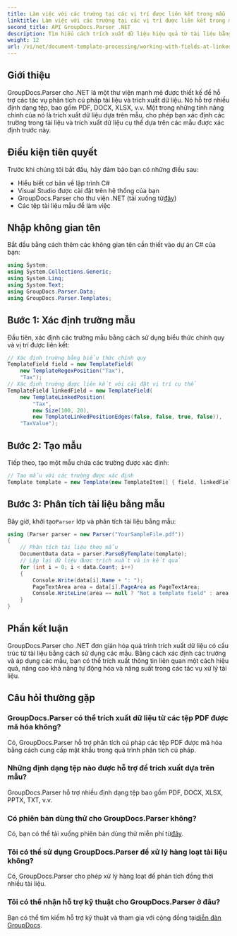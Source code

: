 ```yaml
---
title: Làm việc với các trường tại các vị trí được liên kết trong mẫu
linktitle: Làm việc với các trường tại các vị trí được liên kết trong mẫu
second_title: API GroupDocs.Parser .NET
description: Tìm hiểu cách trích xuất dữ liệu hiệu quả từ tài liệu bằng GroupDocs.Parser cho .NET. Hướng dẫn từng bước với các ví dụ về mã.
weight: 12
url: /vi/net/document-template-processing/working-with-fields-at-linked-positions-in-templates/
---
```

## Giới thiệu
GroupDocs.Parser cho .NET là một thư viện mạnh mẽ được thiết kế để hỗ trợ các tác vụ phân tích cú pháp tài liệu và trích xuất dữ liệu. Nó hỗ trợ nhiều định dạng tệp, bao gồm PDF, DOCX, XLSX, v.v. Một trong những tính năng chính của nó là trích xuất dữ liệu dựa trên mẫu, cho phép bạn xác định các trường trong tài liệu và trích xuất dữ liệu cụ thể dựa trên các mẫu được xác định trước này.
## Điều kiện tiên quyết
Trước khi chúng tôi bắt đầu, hãy đảm bảo bạn có những điều sau:
- Hiểu biết cơ bản về lập trình C#
- Visual Studio được cài đặt trên hệ thống của bạn
-  GroupDocs.Parser cho thư viện .NET (tải xuống từ[đây](https://releases.groupdocs.com/parser/net/))
- Các tệp tài liệu mẫu để làm việc

## Nhập không gian tên
Bắt đầu bằng cách thêm các không gian tên cần thiết vào dự án C# của bạn:
```csharp
using System;
using System.Collections.Generic;
using System.Linq;
using System.Text;
using GroupDocs.Parser.Data;
using GroupDocs.Parser.Templates;
```
## Bước 1: Xác định trường mẫu
Đầu tiên, xác định các trường mẫu bằng cách sử dụng biểu thức chính quy và vị trí được liên kết:
```csharp
// Xác định trường bằng biểu thức chính quy
TemplateField field = new TemplateField(
    new TemplateRegexPosition("Tax"),
    "Tax");
// Xác định trường được liên kết với cài đặt vị trí cụ thể
TemplateField linkedField = new TemplateField(
    new TemplateLinkedPosition(
        "Tax",
        new Size(100, 20),
        new TemplateLinkedPositionEdges(false, false, true, false)),
    "TaxValue");
```
## Bước 2: Tạo mẫu
Tiếp theo, tạo một mẫu chứa các trường được xác định:
```csharp
// Tạo mẫu với các trường được xác định
Template template = new Template(new TemplateItem[] { field, linkedField });
```
## Bước 3: Phân tích tài liệu bằng mẫu
 Bây giờ, khởi tạo`Parser` lớp và phân tích tài liệu bằng mẫu:
```csharp
using (Parser parser = new Parser("YourSampleFile.pdf"))
{
    // Phân tích tài liệu theo mẫu
    DocumentData data = parser.ParseByTemplate(template);
    // Lặp lại dữ liệu được trích xuất và in kết quả
    for (int i = 0; i < data.Count; i++)
    {
        Console.Write(data[i].Name + ": ");
        PageTextArea area = data[i].PageArea as PageTextArea;
        Console.WriteLine(area == null ? "Not a template field" : area.Text);
    }
}
```

## Phần kết luận
GroupDocs.Parser cho .NET đơn giản hóa quá trình trích xuất dữ liệu có cấu trúc từ tài liệu bằng cách sử dụng các mẫu. Bằng cách xác định các trường và áp dụng các mẫu, bạn có thể trích xuất thông tin liên quan một cách hiệu quả, nâng cao khả năng tự động hóa và năng suất trong các tác vụ xử lý tài liệu.

## Câu hỏi thường gặp
### GroupDocs.Parser có thể trích xuất dữ liệu từ các tệp PDF được mã hóa không?
Có, GroupDocs.Parser hỗ trợ phân tích cú pháp các tệp PDF được mã hóa bằng cách cung cấp mật khẩu trong quá trình phân tích cú pháp.
### Những định dạng tệp nào được hỗ trợ để trích xuất dựa trên mẫu?
GroupDocs.Parser hỗ trợ nhiều định dạng tệp bao gồm PDF, DOCX, XLSX, PPTX, TXT, v.v.
### Có phiên bản dùng thử cho GroupDocs.Parser không?
 Có, bạn có thể tải xuống phiên bản dùng thử miễn phí từ[đây](https://releases.groupdocs.com/).
### Tôi có thể sử dụng GroupDocs.Parser để xử lý hàng loạt tài liệu không?
Có, GroupDocs.Parser cho phép xử lý hàng loạt để phân tích đồng thời nhiều tài liệu.
### Tôi có thể nhận hỗ trợ kỹ thuật cho GroupDocs.Parser ở đâu?
 Bạn có thể tìm kiếm hỗ trợ kỹ thuật và tham gia với cộng đồng tại[diễn đàn GroupDocs](https://forum.groupdocs.com/c/parser/17).